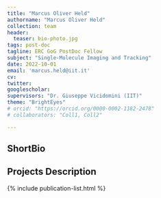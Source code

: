 ```yaml
---
title: "Marcus Oliver Held"
authorname: "Marcus Oliver Held"
collection: team
header:
  teaser: bio-photo.jpg
tags: post-doc
tagline: ERC GoG PostDoc Fellow
subject: "Single-Molecule Imaging and Tracking"
date: 2022-10-01
email: 'marcus.held@iit.it'
cv: 
twitter: 
googlescholar: 
supervisors: "Dr. Giuseppe Vicidomini (IIT)"
theme: "BrightEyes"
# orcid: "https://orcid.org/0000-0002-1182-2478"
# collaborators: "Coll1, Coll2"

---
```


<h2>ShortBio</h2>

<h2>Projects Description</h2>

<!--{% include author-research-themes.html %}--->
<!--{% include team-member-collaborators.html %}--->
{% include publication-list.html %}

